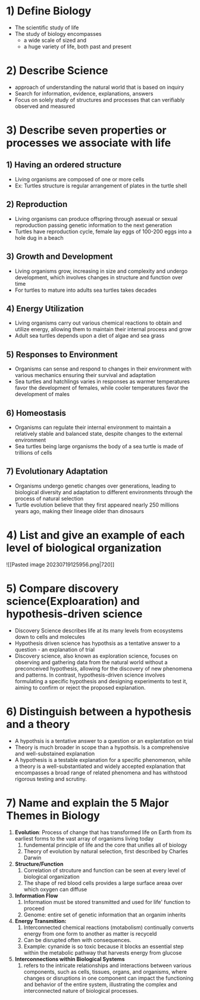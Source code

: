 # 1) Define Biology
- The scientific study of life
- The study of biology encompasses 
	- a wide scale of sized and 
	- a huge variety of life, both past and present  

# 2) Describe Science
- approach of understanding the natural world that is based on inquiry 
- Search for information, evidence, explanations, answers
- Focus on solely study of structures and processes that can verifiably observed and measured

# 3) Describe seven properties or processes we associate with life 
## 1) Having an ordered structure
- Living organisms are composed of one or more cells
- Ex: Turtles structure is regular arrangement of plates in the turtle shell
## 2) Reproduction
- Living organisms can produce offspring through asexual or sexual reproduction passing genetic information to the next generation
- Turtles have reproduction cycle,  female lay eggs of 100-200 eggs into a hole dug in a beach
## 3) Growth and Development
- Living organisms grow, increasing in size and complexity and undergo development, which involves changes in structure and function over time
- For turtles to mature into adults sea turtles takes decades
## 4) Energy Utilization
- Living organisms carry out various chemical reactions to obtain and utilize energy, allowing them to maintain their internal process and grow
- Adult sea turtles depends upon a diet of algae and sea grass
## 5) Responses to Environment
- Organisms can sense and respond to changes in their environment with various mechanics ensuring their survival and adaptation
- Sea turtles and hatchlings varies in responses as warmer temperatures favor the development of females, while cooler temperatures favor the development of males
## 6) Homeostasis
- Organisms can regulate their internal environment to maintain a relatively stable and balanced state, despite changes to the external environment
- Sea turtles being large organisms the body of a sea turtle is made of trillions of cells
## 7) Evolutionary Adaptation
- Organisms undergo genetic changes over generations, leading to biological diversity and adaptation to different environments through the process of natural selection 
- Turtle evolution believe that they first appeared nearly 250 millions years ago, making their lineage older than dinosaurs 


# 4) List and give an example of each level of biological organization
![[Pasted image 20230719125956.png|720]]

# 5) Compare discovery science(Exploaration) and hypothesis-driven science
- Discovery Science describes life at its many levels from ecosystems down to cells and molecules
- Hypothesis driven science has hypothsis as a tentative answer to a question - an explanation of trial 
- Discovery science, also known as exploration science, focuses on observing and gathering data from the natural world without a preconceived hypothesis, allowing for the discovery of new phenomena and patterns. In contrast, hypothesis-driven science involves formulating a specific hypothesis and designing experiments to test it, aiming to confirm or reject the proposed explanation.

# 6) Distinguish between a hypothesis and a theory
- A hypothsis is a tentative answer to a question or an explantation on trial
- Theory is much broader in scope than a hypothsis. Is a comprehensive and well-substained explanation 
- A hypothesis is a testable explanation for a specific phenomenon, while a theory is a well-substantiated and widely accepted explanation that encompasses a broad range of related phenomena and has withstood rigorous testing and scrutiny.

# 7) Name and explain the 5 Major Themes in Biology
1) **Evolution**: Process of change that has transformed life on Earth from its earliest forms to the vast array of organisms living today
	1) fundemental principle of life and the core that unifies all of biology 
	2) Theory of evolution by natural selection, first described by Charles Darwin
2) **Structure/Function**
	1) Correlation of strcuture and function can be seen at every level of biological organization
	2) The shape of red blood cells provides a large surface areaa over which oxygen can diffuse
3) **Information Flow**
	1) Information must be stored transmitted and used for life' function to proceed
	2) Genome: entire set of genetic information that an organim inherits
4) **Energy Transmition:**
	1) Interconnected chemical reactions (motabolism) continually converts energy from one form to another as matter is recyceld
	2) Can be disrupted often with consequences. 
	3) Example: cynanide is so toxic because it blocks an essential step within the metabolic pathway that harvests energy from glucose
5) **Interconnections within Biological Systems**
	1) refers to the intricate relationships and interactions between various components, such as cells, tissues, organs, and organisms, where changes or disruptions in one component can impact the functioning and behavior of the entire system, illustrating the complex and interconnected nature of biological processes.


